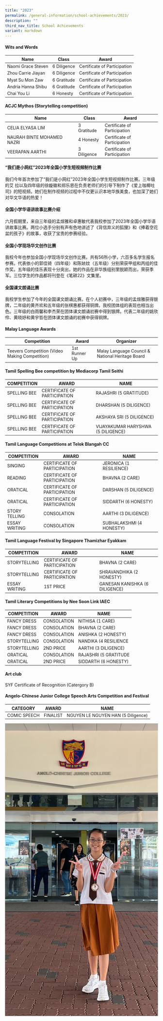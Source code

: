 ```yaml
---
title: "2023"
permalink: /general-information/school-achievements/2023/
description: ""
third_nav_title: School Achievements
variant: markdown
---
```

#### Wits and Words

| Name | Class | Award |
| -------- | -------- | -------- |
| Naomi Grace Steven     | 6 Diligence     | Certificate of Participation     |
| Zhou Carrie Jiayan     | 6 Diligence     | Certificate of Participation     |
| Myat Su Mon Zaw     | 6 Gratitude     | Certificate of Participation     |
| Andria Hanna Shibu     | 6 Gratitude     | Certificate of Participation     |
| Chai You Li     | 6 Honesty     | Certificate of Participation     |

#### ACJC Mythos (Storytelling competition)

| Name | Class | Award |
| -------- | -------- | -------- |
| CELIA ELYASA LIM     | 3 Gratitude     | Certificate of Participation     |
| NAURAH BINTE MOHAMED NAZRI    | 4 Honesty     | Certificate of Participation     |
| VEERAPAN AARTHI     | 3 Diligence     | Certificate of Participation     |

#### “我们是小网红”2023年全国小学生短视频制作比赛
我们今年首次参加了“我们是小网红”2023年全国小学生短视频制作比赛。三年级的艾 拉以及四年级的徐嫙徽和郑乐恩在负责老师们的引导下制作了《爱上咖椰吐司》的短视频。她们在制作视频的过程中不仅更认识本地华族美食，也加深了她们对华文华语的热爱！

#### 全国小学华语讲故事比赛介绍
六月假期里，来自三年级的孟煊雅和卓惠敏代表我校参加了2023年全国小学华语讲故事比赛。两位小选手分别有声有色地讲述了《背信弃义的狐狸》和《捧着空花盆的孩子》的故事，收获了宝贵的参赛经验。

#### 全国小学现场华文创作比赛
我校今年也参加全国小学现场华文创作比赛。共有56所小学，六百多名学生报名参赛。代表依小的郭佳锜（四年级）和陈㛄妏（五年级）分别荣获甲组和丙组的佳作奖。五年级的佳乐表现十分突出，她的作品在非华族组别里脱颖而出，荣获季军。三位学生的作品都将刊登在《笔耕22》文集里。

#### 全国课文朗诵比赛
我校学生参加了今年的全国课文朗诵比赛。在个人初赛中，三年级的孟煊雅获得银牌，二年级的黄齐欢和五年级的张棋惠都获得铜牌。我校团体组的表现也相当出色。三年级的白雨馨和李杰荣在团体课文朗诵初赛中得到银牌。代表二年级的姚欣伶、黄晓妤和黄宇哲在团体课文朗诵的初赛中获得铜牌。


#### Malay Language Awards

| Competition | Award | Organizer |
| -------- | -------- | -------- |
| Teevers Competition (Video Making Competition)     |   1st Runner Up   | Malay Language Council & National Heritage Board     |


#### Tamil Spelling Bee competition by Mediacorp Tamil Seithi

| COMPETITION | AWARD | NAME |
| -------- | -------- | -------- |
| SPELLING BEE     |  CERTIFICATE OF PARTICIPATION    | RAJASHRI (5 GRATITUDE)    |
| SPELLING BEE     |  CERTIFICATE OF PARTICIPATION    | DHARSHAN (5 DILIGENCE)    |
| SPELLING BEE     |  CERTIFICATE OF PARTICIPATION    | AKSHAYA SRI (5 DILIGENCE)    |
| SPELLING BEE     |  CERTIFICATE OF PARTICIPATION    | VIJAYAKUMAR HARYSHWA (5 DILIGENCE)    |


#### Tamil Language Competitions at Telok Blangah CC

| COMPETITION | AWARD | NAME |
| -------- | -------- | -------- |
| SINGING     |  CERTIFICATE OF PARTICIPATION    | JERONICA (1 RESILIENCE)    |
| READING     |  CERTIFICATE OF PARTICIPATION    |   BHAVNA (2 CARE)    |
| ORATICAL     |  CERTIFICATE OF PARTICIPATION    | DARSHAN (5 DILIGENCE)    |
| ORATICAL     |  CERTIFICATE OF PARTICIPATION    | SIDDARTH (6 HONESTY)    |
| STORY TELLING     |  CONSOLATION    | AARTHI (3 DILIGENCE)    |
| ESSAY WRITING     |  CONSOLATION    | SUBHALAKSHMI (4 HONESTY)    |

#### Tamil Language Festival by Singapore Thamizhar Eyakkam

| COMPETITION | AWARD | NAME |
| -------- | -------- | -------- |
| STORYTELLING     |  CERTIFICATE OF PARTICIPATION    | BHAVNA (2 CARE)   |
| STORYTELLING     |  CERTIFICATE OF PARTICIPATION    | SHRAVANDHIKA (2 HONESTY)    |
| ESSAY WRITING     |  1ST PRICE    | GANESAN KANISHKA (6 DILIGENCE)    |


#### Tamil Literary Competitions by Nee Soon Link IAEC

| COMPETITION | AWARD | NAME |
| -------- | -------- | -------- |
| FANCY DRESS     |  CONSOLATION    | NITHISA (1 CARE)   |
| FANCY DRESS     |  CONSOLATION    | BHAVNA (2 CARE)    |
| FANCY DRESS     |  CONSOLATION    | ANISHKA (2 HONESTY)    |
| STORYTELLING     |  CONSOLATION    | NANDIKA (4 RESILIENCE   |
| STORYTELLING     |  2ND PRICE    | AARTHI (3 DILIGENCE)    |
| ORATICAL     |  CONSOLATION    | RAJASHRI (5 GRATITUDE    |
| ORATICAL     |  2ND PRICE    | SIDDARTH (6 HONESTY)    |

#### Art club
SYF Certificate of Recognition (Catergory B)



#### Angelo-Chinese Junior College Speech Arts Competition and Festival


| CATEGORY | AWARD | NAME |
| -------- | -------- | -------- |
| COMIC SPEECH     |  FINALIST    | NGUYEN LE NGUYEN HAN (5 Diligence)  |

![](/images/ACJC_Speech_Arts_Competition.jpg)